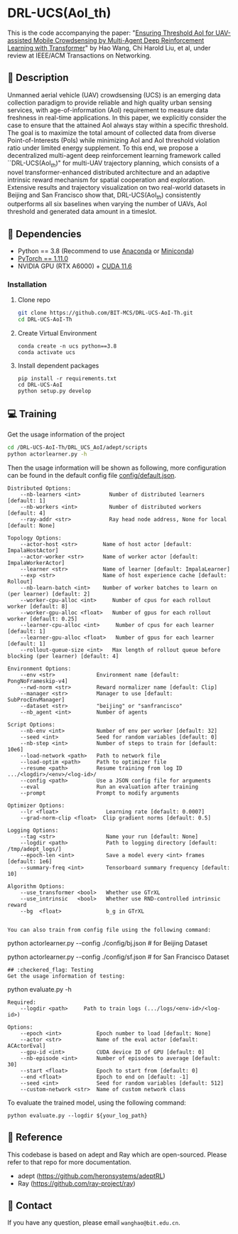 
# DRL-UCS(AoI_th)
This is the code accompanying the paper: "[Ensuring Threshold AoI for UAV-assisted Mobile Crowdsensing by Multi-Agent Deep Reinforcement Learning with Transformer]()" by Hao Wang, Chi Harold Liu, et al, under review at IEEE/ACM Transactions on Networking.

## :page_facing_up: Description
Unmanned aerial vehicle (UAV) crowdsensing (UCS) is an emerging data collection paradigm to provide reliable and high quality urban sensing services, with age-of-information (AoI) requirement to measure data freshness in real-time applications. In this paper, we explicitly consider the case to ensure that the attained AoI always stay within a specific threshold. The goal is to maximize the total amount of collected data from diverse Point-of-Interests (PoIs) while minimizing AoI and AoI threshold violation ratio under limited energy supplement. To this end, we propose a decentralized multi-agent deep reinforcement learning framework called ``DRL-UCS($\text{AoI}_{th}$)" for multi-UAV trajectory planning, which consists of a novel transformer-enhanced distributed architecture and an adaptive intrinsic reward mechanism for spatial cooperation and exploration. Extensive results and trajectory visualization on two real-world datasets in Beijing and San Francisco show that, DRL-UCS($\text{AoI}_{th}$) consistently outperforms all six baselines when varying the number of UAVs, AoI threshold and generated data amount in a timeslot.
## :wrench: Dependencies
- Python == 3.8 (Recommend to use [Anaconda](https://www.anaconda.com/download/#linux) or [Miniconda](https://docs.conda.io/en/latest/miniconda.html))
- [PyTorch == 1.11.0](https://pytorch.org/)
- NVIDIA GPU (RTX A6000) + [CUDA 11.6](https://developer.nvidia.com/cuda-downloads)
### Installation
1. Clone repo
    ```bash
    git clone https://github.com/BIT-MCS/DRL-UCS-AoI-Th.git
    cd DRL-UCS-AoI-Th
    ```
   
2. Create Virtual Environment
    ```
   conda create -n ucs python==3.8
   conda activate ucs
   ```
3. Install dependent packages
    ```
    pip install -r requirements.txt
    cd DRL-UCS-AoI
    python setup.py develop
    ```
## :computer: Training

Get the usage information of the project
```bash
cd /DRL-UCS-AoI-Th/DRL_UCS_AoI/adept/scripts
python actorlearner.py -h
```
Then the usage information will be shown as following, more configuration can be found in the default config file [config/default.json]().
```
Distributed Options:
    --nb-learners <int>         Number of distributed learners [default: 1]
    --nb-workers <int>          Number of distributed workers [default: 4]
    --ray-addr <str>            Ray head node address, None for local [default: None]

Topology Options:
    --actor-host <str>        Name of host actor [default: ImpalaHostActor]
    --actor-worker <str>      Name of worker actor [default: ImpalaWorkerActor]
    --learner <str>           Name of learner [default: ImpalaLearner]
    --exp <str>               Name of host experience cache [default: Rollout]
    --nb-learn-batch <int>    Number of worker batches to learn on (per learner) [default: 2]
    --worker-cpu-alloc <int>     Number of cpus for each rollout worker [default: 8]
    --worker-gpu-alloc <float>   Number of gpus for each rollout worker [default: 0.25]
    --learner-cpu-alloc <int>     Number of cpus for each learner [default: 1]
    --learner-gpu-alloc <float>   Number of gpus for each learner [default: 1]
    --rollout-queue-size <int>   Max length of rollout queue before blocking (per learner) [default: 4]

Environment Options:
    --env <str>             Environment name [default: PongNoFrameskip-v4]
    --rwd-norm <str>        Reward normalizer name [default: Clip]
    --manager <str>         Manager to use [default: SubProcEnvManager]
    --dataset <str>         "beijing" or "sanfrancisco"
    --nb_agent <int>        Number of agents 

Script Options:
    --nb-env <int>          Number of env per worker [default: 32]
    --seed <int>            Seed for random variables [default: 0]
    --nb-step <int>         Number of steps to train for [default: 10e6]
    --load-network <path>   Path to network file
    --load-optim <path>     Path to optimizer file
    --resume <path>         Resume training from log ID .../<logdir>/<env>/<log-id>/
    --config <path>         Use a JSON config file for arguments
    --eval                  Run an evaluation after training
    --prompt                Prompt to modify arguments

Optimizer Options:
    --lr <float>               Learning rate [default: 0.0007]
    --grad-norm-clip <float>  Clip gradient norms [default: 0.5]

Logging Options:
    --tag <str>                Name your run [default: None]
    --logdir <path>            Path to logging directory [default: /tmp/adept_logs/]
    --epoch-len <int>          Save a model every <int> frames [default: 1e6]
    --summary-freq <int>       Tensorboard summary frequency [default: 10]

Algorithm Options:
    --use_transformer <bool>   Whether use GTrXL
    --use_intrinsic   <bool>   Whether use RND-controlled intrinsic reward
    --bg  <float>              b_g in GTrXL

    
You can also train from config file using the following command:
```
python actorlearner.py --config ./config/bj.json # for Beijing Dataset

python actorlearner.py --config ./config/sf.json # for San Francisco Dataset
```
## :checkered_flag: Testing
Get the usage information of testing:
```
python evaluate.py -h 
```
Required:
    --logdir <path>     Path to train logs (.../logs/<env-id>/<log-id>)

Options:
    --epoch <int>           Epoch number to load [default: None]
    --actor <str>           Name of the eval actor [default: ACActorEval]
    --gpu-id <int>          CUDA device ID of GPU [default: 0]
    --nb-episode <int>      Number of episodes to average [default: 30]
    --start <float>         Epoch to start from [default: 0]
    --end <float>           Epoch to end on [default: -1]
    --seed <int>            Seed for random variables [default: 512]
    --custom-network <str>  Name of custom network class
```
To evaluate the trained model, using the following command:
```
python evaluate.py --logdir ${your_log_path}
```
## :clap: Reference
This codebase is based on adept and Ray which are open-sourced. Please refer to that repo for more documentation.
- adept (https://github.com/heronsystems/adeptRL)
- Ray (https://github.com/ray-project/ray)

## :e-mail: Contact
If you have any question, please email `wanghao@bit.edu.cn`.

<!-- ## Paper
If you are interested in our work, please cite our paper as
```
@inproceedings{10.1145/3447548.3467070,
author = {Wang, Hao and Liu, Chi Harold and Dai, Zipeng and Tang, Jian and Wang, Guoren},
title = {Energy-Efficient 3D Vehicular Crowdsourcing for Disaster Response by Distributed Deep Reinforcement Learning},
doi = {10.1145/3447548.3467070},
booktitle = {Proceedings of the 27th ACM SIGKDD Conference on Knowledge Discovery & Data Mining},
pages = {3679–3687},
numpages = {9}
} -->

